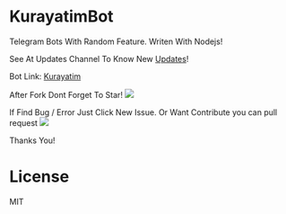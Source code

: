 # KurayatimBot
Telegram Bots With Random Feature. Writen With Nodejs!

See At Updates Channel To Know New [Updates](https://t.me/kurayatib)!

Bot Link: [Kurayatim](https://t.me/kurayatimbot)

After Fork Dont Forget To Star!  <img src="https://img.shields.io/github/stars/kurayatim/kurayatimbot.svg" /> 

If Find Bug / Error Just Click New Issue. Or Want Contribute you can pull request <img src='https://img.shields.io/github/issues/{username}/{repo-name}.svg' />

Thanks You!

# License
MIT



